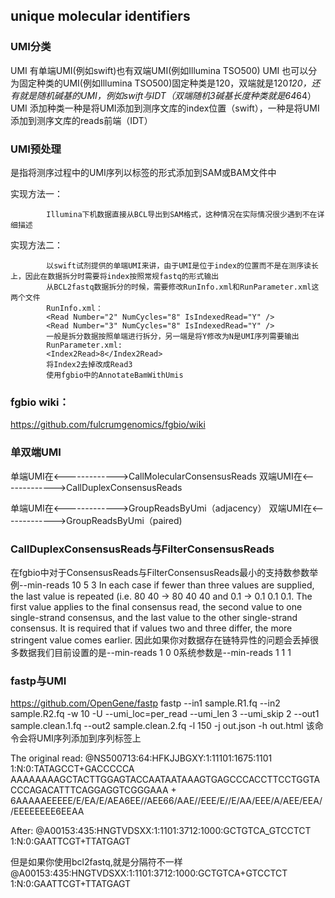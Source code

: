 ##  unique molecular identifiers

### UMI分类

UMI 有单端UMI(例如swift)也有双端UMI(例如Illumina TSO500)
UMI 也可以分为固定种类的UMI(例如Illumina TSO500)固定种类是120，双端就是120*120，还有就是随机碱基的UMI，例如swift与IDT（双端随机3碱基长度种类就是64*64）
UMI 添加种类一种是将UMI添加到测序文库的index位置（swift），一种是将UMI添加到测序文库的reads前端（IDT）

### UMI预处理

是指将测序过程中的UMI序列以标签的形式添加到SAM或BAM文件中

实现方法一：

            Illumina下机数据直接从BCL导出到SAM格式，这种情况在实际情况很少遇到不在详细描述
实现方法二：

            以swift试剂提供的单端UMI来讲，由于UMI是位于index的位置而不是在测序读长上，因此在数据拆分时需要将index按照常规fastq的形式输出
            从BCL2fastq数据拆分的时候，需要修改RunInfo.xml和RunParameter.xml这两个文件
            RunInfo.xml：
            <Read Number="2" NumCycles="8" IsIndexedRead="Y" />
            <Read Number="3" NumCycles="8" IsIndexedRead="Y" />
            一般是拆分数据按照单端进行拆分，另一端是将Y修改为N是UMI序列需要输出
            RunParameter.xml:
            <Index2Read>8</Index2Read>
            将Index2去掉改成Read3
            使用fgbio中的AnnotateBamWithUmis
            
            
### fgbio wiki：
https://github.com/fulcrumgenomics/fgbio/wiki

### 单双端UMI

单端UMI在<------------->CallMolecularConsensusReads
双端UMI在<------------->CallDuplexConsensusReads

单端UMI在<------------->GroupReadsByUmi（adjacency）
双端UMI在<------------->GroupReadsByUmi（paired)

### CallDuplexConsensusReads与FilterConsensusReads

在fgbio中对于ConsensusReads与FilterConsensusReads最小的支持数参数举例--min-reads 10 5 3
In each case if fewer than three values are supplied, the last value is repeated (i.e. 80 40 -> 80 40 40 and 0.1 -> 0.1 0.1 0.1. The first value applies to the final consensus read, the second value to one single-strand consensus, and the last value to the other single-strand consensus. It is required that if values two and three differ, the more stringent value comes earlier.
因此如果你对数据存在链特异性的问题会丢掉很多数据我们目前设置的是--min-reads 1 0 0系统参数是--min-reads 1 1 1


### fastp与UMI
https://github.com/OpenGene/fastp
fastp --in1 sample.R1.fq --in2 sample.R2.fq -w 10 -U --umi_loc=per_read --umi_len 3 --umi_skip 2 --out1 sample.clean.1.fq --out2 sample.clean.2.fq -l 150 -j out.json -h out.html
该命令会将UMI序列添加到序列标签上
            
The original read:
@NS500713:64:HFKJJBGXY:1:11101:1675:1101 1:N:0:TATAGCCT+GACCCCCA
AAAAAAAAGCTACTTGGAGTACCAATAATAAAGTGAGCCCACCTTCCTGGTACCCAGACATTTCAGGAGGTCGGGAAA
+
6AAAAAEEEEE/E/EA/E/AEA6EE//AEE66/AAE//EEE/E//E/AA/EEE/A/AEE/EEA//EEEEEEEE6EEAA
  
After:
@A00153:435:HNGTVDSXX:1:1101:3712:1000:GCTGTCA_GTCCTCT 1:N:0:GAATTCGT+TTATGAGT

但是如果你使用bcl2fastq,就是分隔符不一样
@A00153:435:HNGTVDSXX:1:1101:3712:1000:GCTGTCA+GTCCTCT 1:N:0:GAATTCGT+TTATGAGT




